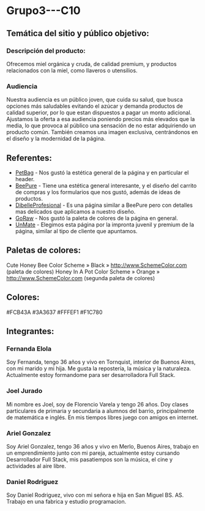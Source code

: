 # Grupo3---C10

## Temática del sitio y público objetivo:

### Descripción del producto:
Ofrecemos miel orgánica y cruda, de calidad premium, y productos relacionados con la miel, como llaveros o utensilios.

### Audiencia
Nuestra audiencia es un público joven, que cuida su salud, que busca opciones más saludables evitando el azúcar y demanda  productos de calidad superior, por lo que estan dispuestos a pagar un monto adicional.
Ajustamos la oferta a esa audiencia poniendo precios más elevados que la media, lo que provoca al público una sensación de no estar adquiriendo un producto común.
También creamos una imagen exclusiva, centrándonos en el diseño y la modernidad de la página.

## Referentes:
- [PetBag](https://www.petbag.com.ar/) - Nos gustó la estética general de la página y en particular el header.
-  [BeePure](https://tienda.beepure.com.ar/) - Tiene una estética general interesante, y el diseño del carrito de compras y los formularios que nos gustó, además de ideas de productos.
-  [DibelleProfesional](https://www.dibelleprofesional.com.ar/) - Es una página similar a BeePure pero con detalles mas delicados que aplicamos a nuestro diseño.
- [GoRaw](https://www.gorawhoney.com/) - Nos gustó la paleta de colores de la página en general.
- [UnMate](https://un-mate.com.ar/) - Elegimos esta página por la impronta juvenil y premium de la página, similar al tipo de cliente que apuntamos.

## Paletas de colores:
Cute Honey Bee Color Scheme » Black » http://www.SchemeColor.com (paleta de colores)
Honey In A Pot Color Scheme » Orange » http://www.SchemeColor.com (segunda paleta de colores)

## Colores:
#FCB43A
#3A3637
#FFFEF1
#F1C780


## Integrantes:

### Fernanda Elola
Soy Fernanda, tengo 36 años y vivo en Tornquist, interior de Buenos Aires, con mi marido y mi hija. Me gusta la repostería, la música y la naturaleza. Actualmente estoy formandome para ser desarrolladora Full Stack.

### Joel Jurado
Mi nombre es Joel, soy de Florencio Varela y tengo 26 años. Doy clases particulares de primaria y secundaria a alumnos del barrio, principalmente de matemática e inglés. En mis tiempos libres juego con amigos en internet.

### Ariel Gonzalez
Soy Ariel Gonzalez, tengo 36 años y vivo en Merlo, Buenos Aires, trabajo en un emprendimiento junto con mi pareja, actualmente estoy cursando Desarrollador Full Stack, mis pasatiempos son la música, el cine y actividades al aire libre.

### Daniel Rodriguez
Soy Daniel Rodriguez, vivo con mi señora e hija en San Miguel BS. AS. Trabajo en una fabrica y estudio programacion.




